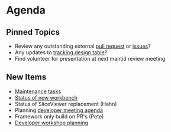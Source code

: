 Agenda
======

Pinned Topics
-------------
* Review any outstanding external [pull request](https://github.com/mantidproject/mantid/pulls?utf8=%E2%9C%93&q=is%3Apr+is%3Aopen+-label%3A%22State%3A+In+Progress%22) or [issues](https://github.com/mantidproject/mantid/issues)?
* Any updates to [tracking design table](https://github.com/mantidproject/documents/blob/master/Project-Management/TechnicalSteeringCommittee/reports/TSC-TrackingDesignProposals.md)?
* Find volunteer for presentation at next mantid review meeting

New Items
---------
* [Maintenance tasks](https://github.com/mantidproject/mantid/projects/15)
* [Status of new workbench](https://github.com/mantidproject/mantid/projects/9)
* Status of SliceViewer replacement (Hahn)
* Planning [developer meeting agenda](https://www.mantidproject.org/Category:Developer_Workshop_2019)
* Framework only build on PR's (Pete)
* [Developer workshop planning](https://www.mantidproject.org/Category:Developer_Workshop_2019#Lightning_talks)

